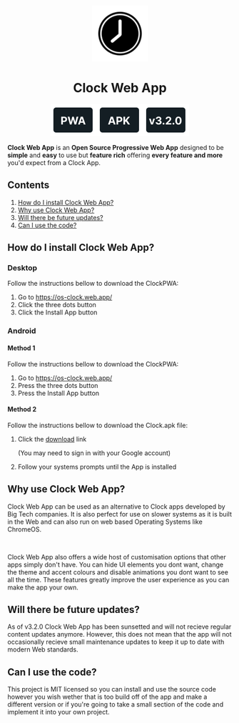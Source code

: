 <p align="center"><img width="125" src="public/media/icons/ReadMeIcon.svg"></p>
<h1 align="center"><b>Clock Web App</b></h1>
<p align="center"><a href="https://os-clock.web.app/"><img src="public/media/icons/PWAicon.svg"></a><a href="https://drive.google.com/u/0/uc?id=16VpLBZUMnh4tvo7MQJ0ul6Ev_5NbC2tD&export=download"><img src="public/media/icons/APKicon.svg"></a><a href="https://github.com/dwpery/ClockWebApp/releases"><img src="public/media/icons/VersionIcon.svg"></a></p>
<p><b>Clock Web App</b> is an <b>Open Source Progressive Web App</b> designed to be <b>simple</b> and <b>easy</b> to use but <b>feature rich</b> offering <b>every feature and more</b> you'd expect from a Clock App.</p>
<h2>Contents</h2>
<ol>
<li><a href="#1">How do I install Clock Web App?</a></li>
<li><a href="#2">Why use Clock Web App?</a></li>
<li><a href="#3">Will there be future updates?</a></li>
<li><a href="#4">Can I use the code?</a></li>
</ol>
<h2 id="1">How do I install Clock Web App?</h2>
<h3>Desktop</h3>
<p>Follow the instructions bellow to download the ClockPWA:</p>
<ol>
<li>Go to <a href="https://os-clock.web.app/">https://os-clock.web.app/</a></li>
<li>Click the three dots button</li>
<li>Click the Install App button</li>
</ol>
<h3>Android</h3>
<h4>Method 1</h4>
<p>Follow the instructions bellow to download the ClockPWA:</p>
<ol>
<li>Go to <a href="https://os-clock.web.app/">https://os-clock.web.app/</a></li>
<li>Press the three dots button</li>
<li>Press the Install App button</li>
</ol>
<h4>Method 2</h4>
<p>Follow the instructions bellow to download the Clock.apk file:</p>
<ol>
<li>Click the <a href="https://drive.google.com/u/0/uc?id=16VpLBZUMnh4tvo7MQJ0ul6Ev_5NbC2tD&export=download">download</a> link</li>
<p>(You may need to sign in with your Google account)</p>
<li>Follow your systems prompts until the App is installed</li>
</ol>
<h2 id="2">Why use Clock Web App?</h2>
<p>Clock Web App can be used as an alternative to Clock apps developed by Big Tech companies. It is also perfect for use on slower systems as it is built in the Web and can also run on web based Operating Systems like ChromeOS.</p><br>
<p>Clock Web App also offers a wide host of customisation options that other apps simply don't have. You can hide UI elements you dont want, change the theme and accent colours and disable animations you dont want to see all the time. These features greatly improve the user experience as you can make the app your own.</p>
<h2 id="3">Will there be future updates?</h2>
<p>As of v3.2.0 Clock Web App has been sunsetted and will not recieve regular content updates anymore. However, this does not mean that the app will not occasionally recieve small maintenance updates to keep it up to date with modern Web standards.</p>
<h2 id="4">Can I use the code?</h2>
<p>This project is MIT licensed so you can install and use the source code however you wish wether that is too build off of the app and make a different version or if you're going to take a small section of the code and implement it into your own project.</p>